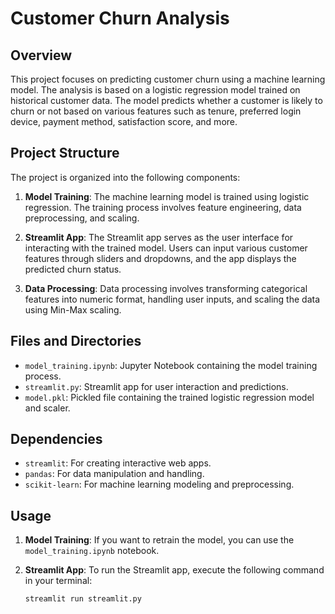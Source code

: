 # Customer Churn Analysis

## Overview

This project focuses on predicting customer churn using a machine learning model. The analysis is based on a logistic regression model trained on historical customer data. The model predicts whether a customer is likely to churn or not based on various features such as tenure, preferred login device, payment method, satisfaction score, and more.

## Project Structure

The project is organized into the following components:

1. **Model Training**: The machine learning model is trained using logistic regression. The training process involves feature engineering, data preprocessing, and scaling.

2. **Streamlit App**: The Streamlit app serves as the user interface for interacting with the trained model. Users can input various customer features through sliders and dropdowns, and the app displays the predicted churn status.

3. **Data Processing**: Data processing involves transforming categorical features into numeric format, handling user inputs, and scaling the data using Min-Max scaling.

## Files and Directories

- `model_training.ipynb`: Jupyter Notebook containing the model training process.
- `streamlit.py`: Streamlit app for user interaction and predictions.
- `model.pkl`: Pickled file containing the trained logistic regression model and scaler.

## Dependencies

- `streamlit`: For creating interactive web apps.
- `pandas`: For data manipulation and handling.
- `scikit-learn`: For machine learning modeling and preprocessing.

## Usage

1. **Model Training**: If you want to retrain the model, you can use the `model_training.ipynb` notebook.

2. **Streamlit App**: To run the Streamlit app, execute the following command in your terminal:

   ```bash
   streamlit run streamlit.py

